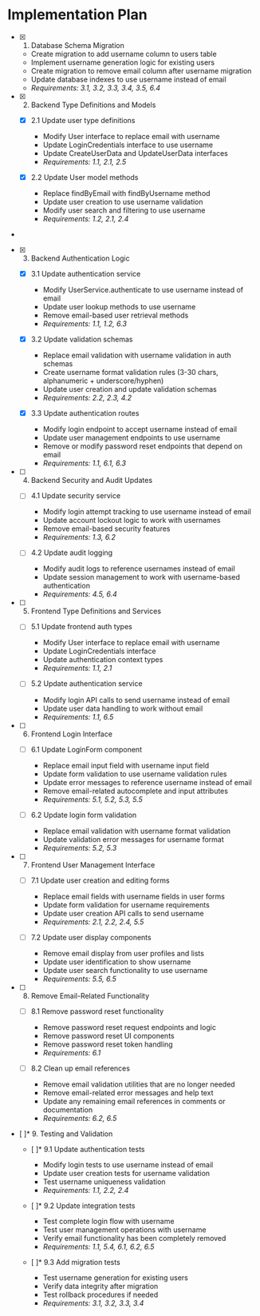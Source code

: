 # Implementation Plan

- [x] 1. Database Schema Migration

  - Create migration to add username column to users table
  - Implement username generation logic for existing users
  - Create migration to remove email column after username migration
  - Update database indexes to use username instead of email
  - _Requirements: 3.1, 3.2, 3.3, 3.4, 3.5, 6.4_

- [x] 2. Backend Type Definitions and Models


  - [x] 2.1 Update user type definitions

    - Modify User interface to replace email with username
    - Update LoginCredentials interface to use username
    - Update CreateUserData and UpdateUserData interfaces
    - _Requirements: 1.1, 2.1, 2.5_

  - [x] 2.2 Update User model methods

    - Replace findByEmail with findByUsername method
    - Update user creation to use username validation
    - Modify user search and filtering to use username
    - _Requirements: 1.2, 2.1, 2.4_
-

- [x] 3. Backend Authentication Logic




  - [x] 3.1 Update authentication service


    - Modify UserService.authenticate to use username instead of email
    - Update user lookup methods to use username
    - Remove email-based user retrieval methods
    - _Requirements: 1.1, 1.2, 6.3_

  - [x] 3.2 Update validation schemas


    - Replace email validation with username validation in auth schemas
    - Create username format validation rules (3-30 chars, alphanumeric + underscore/hyphen)
    - Update user creation and update validation schemas
    - _Requirements: 2.2, 2.3, 4.2_

  - [x] 3.3 Update authentication routes


    - Modify login endpoint to accept username instead of email
    - Update user management endpoints to use username
    - Remove or modify password reset endpoints that depend on email
    - _Requirements: 1.1, 6.1, 6.3_

- [ ] 4. Backend Security and Audit Updates
  - [ ] 4.1 Update security service
    - Modify login attempt tracking to use username instead of email
    - Update account lockout logic to work with usernames
    - Remove email-based security features
    - _Requirements: 1.3, 6.2_

  - [ ] 4.2 Update audit logging
    - Modify audit logs to reference usernames instead of email
    - Update session management to work with username-based authentication
    - _Requirements: 4.5, 6.4_

- [ ] 5. Frontend Type Definitions and Services
  - [ ] 5.1 Update frontend auth types
    - Modify User interface to replace email with username
    - Update LoginCredentials interface
    - Update authentication context types
    - _Requirements: 1.1, 2.1_

  - [ ] 5.2 Update authentication service
    - Modify login API calls to send username instead of email
    - Update user data handling to work without email
    - _Requirements: 1.1, 6.5_

- [ ] 6. Frontend Login Interface
  - [ ] 6.1 Update LoginForm component
    - Replace email input field with username input field
    - Update form validation to use username validation rules
    - Update error messages to reference username instead of email
    - Remove email-related autocomplete and input attributes
    - _Requirements: 5.1, 5.2, 5.3, 5.5_

  - [ ] 6.2 Update login form validation
    - Replace email validation with username format validation
    - Update validation error messages for username format
    - _Requirements: 5.2, 5.3_

- [ ] 7. Frontend User Management Interface
  - [ ] 7.1 Update user creation and editing forms
    - Replace email fields with username fields in user forms
    - Update form validation for username requirements
    - Update user creation API calls to send username
    - _Requirements: 2.1, 2.2, 2.4, 5.5_

  - [ ] 7.2 Update user display components
    - Remove email display from user profiles and lists
    - Update user identification to show username
    - Update user search functionality to use username
    - _Requirements: 5.5, 6.5_

- [ ] 8. Remove Email-Related Functionality
  - [ ] 8.1 Remove password reset functionality
    - Remove password reset request endpoints and logic
    - Remove password reset UI components
    - Remove password reset token handling
    - _Requirements: 6.1_

  - [ ] 8.2 Clean up email references
    - Remove email validation utilities that are no longer needed
    - Remove email-related error messages and help text
    - Update any remaining email references in comments or documentation
    - _Requirements: 6.2, 6.5_

- [ ]* 9. Testing and Validation
  - [ ]* 9.1 Update authentication tests
    - Modify login tests to use username instead of email
    - Update user creation tests for username validation
    - Test username uniqueness validation
    - _Requirements: 1.1, 2.2, 2.4_

  - [ ]* 9.2 Update integration tests
    - Test complete login flow with username
    - Test user management operations with username
    - Verify email functionality has been completely removed
    - _Requirements: 1.1, 5.4, 6.1, 6.2, 6.5_

  - [ ]* 9.3 Add migration tests
    - Test username generation for existing users
    - Verify data integrity after migration
    - Test rollback procedures if needed
    - _Requirements: 3.1, 3.2, 3.3, 3.4_
